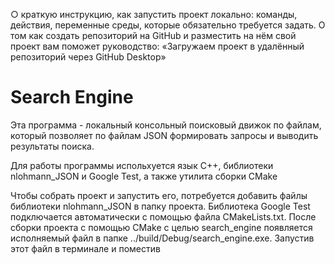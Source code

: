 ○ краткую инструкцию, как запустить проект локально: команды,
действия, переменные среды, которые обязательно требуется
задать.
О том как создать репозиторий на GitHub и разместить на нём свой проект вам
поможет руководство:
«Загружаем проект в удалённый репозиторий через GitHub Desktop»


# Search Engine
Эта программа - локальный консольный поисковый движок по файлам, который позволяет по файлам JSON формировать запросы и выводить результаты поиска.

Для работы программы испольхуется язык С++, библиотеки nlohmann_JSON и Google Test, а также утилита сборки CMake

Чтобы собрать проект и запустить его, потребуется добавить файлы библиотеки nlohmann_JSON в папку проекта. Библиотека Google Test подключается автоматически с помощью файла CMakeLists.txt. После сборки проекта с помощью CMake с целью search_engine появляется исполняемый файл в папке ../build/Debug/search_engine.exe. Запустив этот файл в терминале и поместив 
